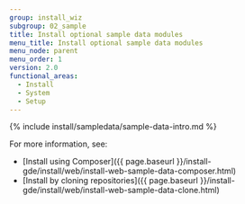 ```yaml
---
group: install_wiz
subgroup: 02_sample
title: Install optional sample data modules
menu_title: Install optional sample data modules
menu_node: parent
menu_order: 1
version: 2.0
functional_areas:
  - Install
  - System
  - Setup
---
```


{% include install/sampledata/sample-data-intro.md %}

For more information, see:

*	[Install using Composer]({{ page.baseurl }}/install-gde/install/web/install-web-sample-data-composer.html)
*	[Install by cloning repositories]({{ page.baseurl }}/install-gde/install/web/install-web-sample-data-clone.html)
